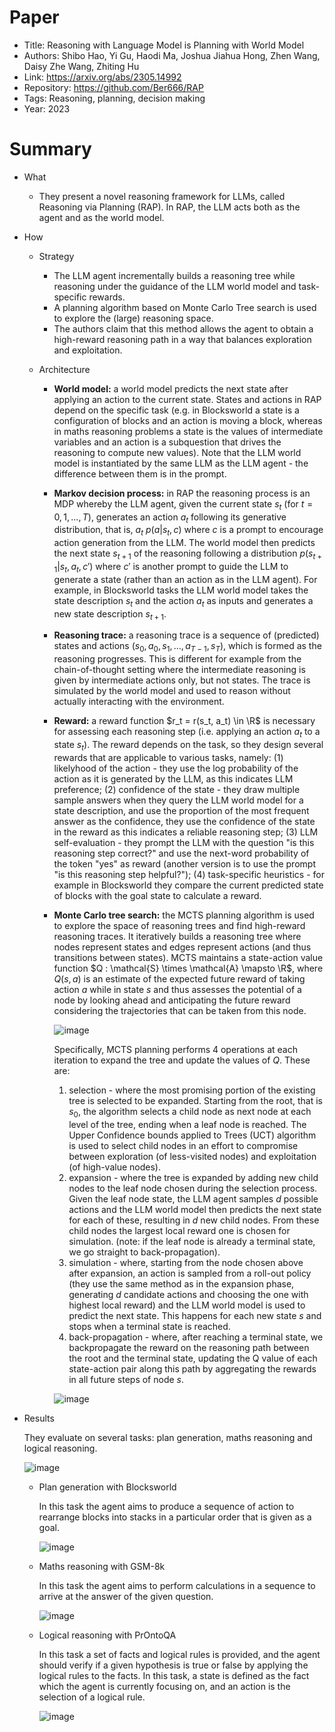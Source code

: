 # Paper

- Title: Reasoning with Language Model is Planning with World Model
- Authors: Shibo Hao, Yi Gu, Haodi Ma, Joshua Jiahua Hong, Zhen Wang, Daisy Zhe Wang, Zhiting Hu
- Link: https://arxiv.org/abs/2305.14992
- Repository: https://github.com/Ber666/RAP
- Tags: Reasoning, planning, decision making
- Year: 2023

# Summary

- What
  
  - They present a novel reasoning framework for LLMs, called Reasoning via Planning (RAP). In RAP, the LLM acts both as the agent and as the world model.

- How

  - Strategy
    - The LLM agent incrementally builds a reasoning tree while reasoning under the guidance of the LLM world model and task-specific rewards.
    - A planning algorithm based on Monte Carlo Tree search is used to explore the (large) reasoning space.
    - The authors claim that this method allows the agent to obtain a high-reward reasoning path in a way that balances exploration and exploitation.
  
  - Architecture
    
    - __World model:__ a world model predicts the next state after applying an action to the current state. States and actions in RAP depend on the specific task (e.g. in Blocksworld a state is a configuration of blocks and an action is moving a block, whereas in maths reasoning problems a state is the values of intermediate variables and an action is a subquestion that drives the reasoning to compute new values). Note that the LLM world model is instantiated by the same LLM as the LLM agent - the difference between them is in the prompt.
    - __Markov decision process:__ in RAP the reasoning process is an MDP whereby the LLM agent, given the current state $s_t$ (for $t=0,1,...,T$), generates an action $a_t$ following its generative distribution, that is, $a_t ~ p(a|s_t, c)$ where $c$ is a prompt to encourage action generation from the LLM. The world model then predicts the next state $s_{t+1}$ of the reasoning following a distribution $p(s_{t+1}|s_t, a_t, c')$ where $c'$ is another prompt to guide the LLM to generate a state (rather than an action as in the LLM agent). For example, in Blocksworld tasks the LLM world model takes the state description $s_t$ and the action $a_t$ as inputs and generates a new state description $s_{t+1}$.
    - __Reasoning trace:__ a reasoning trace is a sequence of (predicted) states and actions $(s_0, a_0, s_1, ..., a_{T-1}, s_T)$, which is formed as the reasoning progresses. This is different for example from the chain-of-thought setting where the intermediate reasoning is given by intermediate actions only, but not states. The trace is simulated by the world model and used to reason without actually interacting with the environment.
    - __Reward:__ a reward function $r_t = r(s_t, a_t) \in \R$ is necessary for assessing each reasoning step (i.e. applying an action $a_t$ to a state $s_t$). The reward depends on the task, so they design several rewards that are applicable to various tasks, namely: (1) likelyhood of the action -  they use the log probability of the action as it is generated by the LLM, as this indicates LLM preference; (2) confidence of the state - they draw multiple sample answers when they query the LLM world model for a state description, and use the proportion of the most frequent answer as the confidence, they use the confidence of the state in the reward as this indicates a reliable reasoning step; (3) LLM self-evaluation - they prompt the LLM with the question "is this reasoning step correct?" and use the next-word probability of the token "yes" as reward (another version is to use the prompt "is this reasoning step helpful?"); (4) task-specific heuristics - for example in Blocksworld they compare the current predicted state of blocks with the goal state to calculate a reward.
    - __Monte Carlo tree search:__ the MCTS planning algorithm is used to explore the space of reasoning trees and find high-reward reasoning traces. It iteratively builds a reasoning tree where nodes represent states and edges represent actions (and thus transitions between states). MCTS maintains a state-action value function $Q : \mathcal{S} \times \mathcal{A} \mapsto \R$, where $Q(s, a)$ is an estimate of the expected future reward of taking action $a$ while in state $s$ and thus assesses the potential of a node by looking ahead and anticipating the future reward considering the trajectories that can be taken from this node.
  
      ![image](https://github.com/lisaalaz/papers/assets/89645136/46da2b96-1c1c-4fed-9f8d-ec78733075c6)

      Specifically, MCTS planning performs 4 operations at each iteration to expand the tree and update the values of $Q$. These are: 
      1) selection - where the most promising portion of the existing tree is selected to be expanded. Starting from the root, that is $s_0$, the algorithm selects a child node as next node at each level of the tree, ending when a leaf node is reached. The Upper Confidence bounds applied to Trees (UCT) algorithm is used to select child nodes in an effort to compromise between exploration (of less-visited nodes) and exploitation (of high-value nodes).
      2) expansion - where the tree is expanded by adding new child nodes to the leaf node chosen during the selection process. Given the leaf node state, the LLM agent samples $d$ possible actions and the LLM world model then predicts the next state for each of these, resulting in $d$ new child nodes. From these child nodes the largest local reward one is chosen for simulation. (note: if the leaf node is already a terminal state, we go straight to back-propagation).
      3) simulation - where, starting from the node chosen above after expansion, an action is sampled from a roll-out policy (they use the same method as in the expansion phase, generating $d$ candidate actions and choosing the one with highest local reward) and the LLM world model is used to predict the next state. This happens for each new state $s$ and stops when a terminal state is reached. 
      4) back-propagation - where, after reaching a terminal state, we backpropagate the reward on the reasoning path between the root and the terminal state, updating the Q value of each state-action pair along this path by aggregating the rewards in all future steps of node $s$.

      ![image](https://github.com/lisaalaz/papers/assets/89645136/0164bd5d-f9e4-4427-905f-9c27bc3075ad)

- Results

  They evaluate on several tasks: plan generation, maths reasoning and logical reasoning.

  ![image](https://github.com/lisaalaz/papers/assets/89645136/ca13f1e9-3e5b-4fa7-b25b-63b28524ba77)

  - Plan generation with Blocksworld

    In this task the agent aims to produce a sequence of action to rearrange blocks into stacks in a particular order that is given as a goal.

    ![image](https://github.com/lisaalaz/papers/assets/89645136/1e2afac8-8233-44ad-92a6-d5c44f9a9df7)

  - Maths reasoning with GSM-8k

    In this task the agent aims to perform calculations in a sequence to arrive at the answer of the given question. 

    ![image](https://github.com/lisaalaz/papers/assets/89645136/dd4c9e4c-a3b1-4259-93d5-2226f98f3c4f)

  - Logical reasoning with PrOntoQA
    
    In this task a set of facts and logical rules is provided, and the agent should verify if a given hypothesis is true or false by applying the logical rules to the facts. In this task, a state is defined as the fact which the agent is currently focusing on, and an action is the selection of a logical rule.

    ![image](https://github.com/lisaalaz/papers/assets/89645136/dfb31df8-5243-4991-9797-006b0653f11d)

